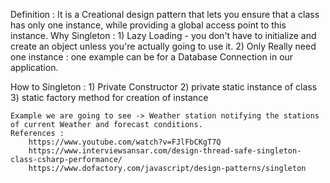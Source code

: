 Definition : 
    It is a Creational design pattern that lets you ensure that a class has only one instance, while providing a global access point to this instance.
Why Singleton : 
    1) Lazy Loading - you don't have to initialize and create an object unless you're actually going to use it.
    2) Only Really need one instance : one example can be for a Database Connection in our application.

How to Singleton :
    1) Private Constructor
    2) private static instance of class
    3) static factory method for creation of instance

    Example we are going to see -> Weather station notifying the stations of current Weather and forecast conditions.
    References : 
        https://www.youtube.com/watch?v=FJlFbCKgT7Q
        https://www.interviewsansar.com/design-thread-safe-singleton-class-csharp-performance/
        https://www.dofactory.com/javascript/design-patterns/singleton
    